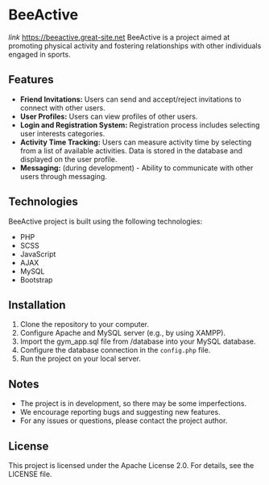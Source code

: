 # BeeActive

*link* https://beeactive.great-site.net
BeeActive is a project aimed at promoting physical activity and fostering relationships with other individuals engaged in sports.

## Features

- **Friend Invitations:** Users can send and accept/reject invitations to connect with other users.
- **User Profiles:** Users can view profiles of other users.
- **Login and Registration System:** Registration process includes selecting user interests categories.
- **Activity Time Tracking:** Users can measure activity time by selecting from a list of available activities. Data is stored in the database and displayed on the user profile.
- **Messaging:** (during development) - Ability to communicate with other users through messaging.

## Technologies

BeeActive project is built using the following technologies:

- PHP
- SCSS
- JavaScript
- AJAX
- MySQL
- Bootstrap

## Installation

1. Clone the repository to your computer.
2. Configure Apache and MySQL server (e.g., by using XAMPP).
3. Import the gym_app.sql file from /database  into your MySQL database.
4. Configure the database connection in the `config.php` file.
5. Run the project on your local server.

## Notes

- The project is in development, so there may be some imperfections.
- We encourage reporting bugs and suggesting new features.
- For any issues or questions, please contact the project author.

## License

This project is licensed under the Apache License 2.0. For details, see the LICENSE file.


